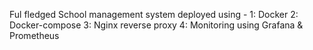 Ful fledged School management system deployed using -
1: Docker 
2: Docker-compose
3: Nginx reverse proxy
4: Monitoring using Grafana & Prometheus
